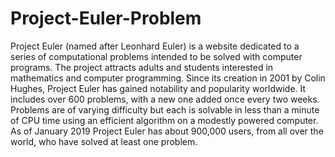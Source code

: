 # Project-Euler-Problem
Project Euler (named after Leonhard Euler) is a website dedicated to a series of computational problems intended to be solved with computer programs. The project attracts adults and students interested in mathematics and computer programming. Since its creation in 2001 by Colin Hughes, Project Euler has gained notability and popularity worldwide. It includes over 600 problems, with a new one added once every two weeks. Problems are of varying difficulty but each is solvable in less than a minute of CPU time using an efficient algorithm on a modestly powered computer. As of January 2019 Project Euler has about 900,000 users, from all over the world, who have solved at least one problem.
